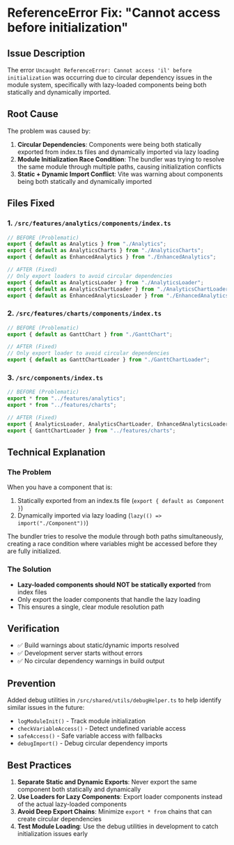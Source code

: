 # ReferenceError Fix: "Cannot access before initialization"

## Issue Description
The error `Uncaught ReferenceError: Cannot access 'il' before initialization` was occurring due to circular dependency issues in the module system, specifically with lazy-loaded components being both statically and dynamically imported.

## Root Cause
The problem was caused by:

1. **Circular Dependencies**: Components were being both statically exported from index.ts files and dynamically imported via lazy loading
2. **Module Initialization Race Condition**: The bundler was trying to resolve the same module through multiple paths, causing initialization conflicts
3. **Static + Dynamic Import Conflict**: Vite was warning about components being both statically and dynamically imported

## Files Fixed

### 1. `/src/features/analytics/components/index.ts`
```typescript
// BEFORE (Problematic)
export { default as Analytics } from "./Analytics";
export { default as AnalyticsCharts } from "./AnalyticsCharts";
export { default as EnhancedAnalytics } from "./EnhancedAnalytics";

// AFTER (Fixed)
// Only export loaders to avoid circular dependencies
export { default as AnalyticsLoader } from "./AnalyticsLoader";
export { default as AnalyticsChartLoader } from "./AnalyticsChartLoader";
export { default as EnhancedAnalyticsLoader } from "./EnhancedAnalyticsLoader";
```

### 2. `/src/features/charts/components/index.ts`
```typescript
// BEFORE (Problematic)
export { default as GanttChart } from "./GanttChart";

// AFTER (Fixed)
// Only export loader to avoid circular dependencies
export { default as GanttChartLoader } from "./GanttChartLoader";
```

### 3. `/src/components/index.ts`
```typescript
// BEFORE (Problematic)
export * from "../features/analytics";
export * from "../features/charts";

// AFTER (Fixed)
export { AnalyticsLoader, AnalyticsChartLoader, EnhancedAnalyticsLoader } from "../features/analytics";
export { GanttChartLoader } from "../features/charts";
```

## Technical Explanation

### The Problem
When you have a component that is:
1. Statically exported from an index.ts file (`export { default as Component }`)
2. Dynamically imported via lazy loading (`lazy(() => import("./Component"))`)

The bundler tries to resolve the module through both paths simultaneously, creating a race condition where variables might be accessed before they are fully initialized.

### The Solution
- **Lazy-loaded components should NOT be statically exported** from index files
- Only export the loader components that handle the lazy loading
- This ensures a single, clear module resolution path

## Verification
- ✅ Build warnings about static/dynamic imports resolved
- ✅ Development server starts without errors
- ✅ No circular dependency warnings in build output

## Prevention
Added debug utilities in `/src/shared/utils/debugHelper.ts` to help identify similar issues in the future:
- `logModuleInit()` - Track module initialization
- `checkVariableAccess()` - Detect undefined variable access
- `safeAccess()` - Safe variable access with fallbacks
- `debugImport()` - Debug circular dependency imports

## Best Practices
1. **Separate Static and Dynamic Exports**: Never export the same component both statically and dynamically
2. **Use Loaders for Lazy Components**: Export loader components instead of the actual lazy-loaded components
3. **Avoid Deep Export Chains**: Minimize `export * from` chains that can create circular dependencies
4. **Test Module Loading**: Use the debug utilities in development to catch initialization issues early
